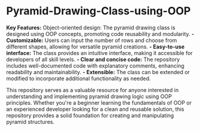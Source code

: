 # Pyramid-Drawing-Class-using-OOP
**Key Features:**
Object-oriented design: The pyramid drawing class is designed using OOP concepts, promoting code reusability and modularity.
**- Customizable:** Users can input the number of rows and choose from different shapes, allowing for versatile pyramid creations.
**- Easy-to-use interface:** The class provides an intuitive interface, making it accessible for developers of all skill levels.
**- Clear and concise code:** The repository includes well-documented code with explanatory comments, enhancing readability and maintainability.
**- Extensible:** The class can be extended or modified to incorporate additional functionality as needed.

This repository serves as a valuable resource for anyone interested in understanding and implementing pyramid drawing logic using OOP principles. Whether you're a beginner learning the fundamentals of OOP or an experienced developer looking for a clean and reusable solution, this repository provides a solid foundation for creating and manipulating pyramid structures.
